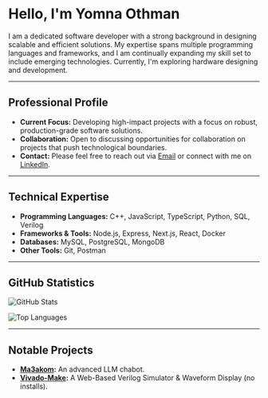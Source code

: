 # Hello, I'm Yomna Othman

I am a dedicated software developer with a strong background in designing scalable and efficient solutions. My expertise spans multiple programming languages and frameworks, and I am continually expanding my skill set to include emerging technologies. Currently, I'm exploring hardware designing and development.

---

## Professional Profile

- **Current Focus:** Developing high-impact projects with a focus on robust, production-grade software solutions.
- **Collaboration:** Open to discussing opportunities for collaboration on projects that push technological boundaries.
- **Contact:** Please feel free to reach out via [Email](mailto:yomnaothman@aucegypt.edu) or connect with me on [LinkedIn](https://www.linkedin.com/in/yomna-othman/).

---

## Technical Expertise

- **Programming Languages:** C++, JavaScript, TypeScript, Python, SQL, Verilog
- **Frameworks & Tools:** Node.js, Express, Next.js, React, Docker
- **Databases:** MySQL, PostgreSQL, MongoDB
- **Other Tools:** Git, Postman

---

## GitHub Statistics

![GitHub Stats](https://github-readme-stats.vercel.app/api?username=yomnahisham&show_icons=true&theme=transparent)

![Top Languages](https://github-readme-stats.vercel.app/api/top-langs/?username=yomnahisham&layout=compact)

---

## Notable Projects

- **[Ma3akom](project-repo-link):** An advanced LLM chabot.
- **[Vivado-Make](https://github.com/yomnahisham/ts-verilog-simulator):** A Web-Based Verilog Simulator & Waveform Display (no installs).



